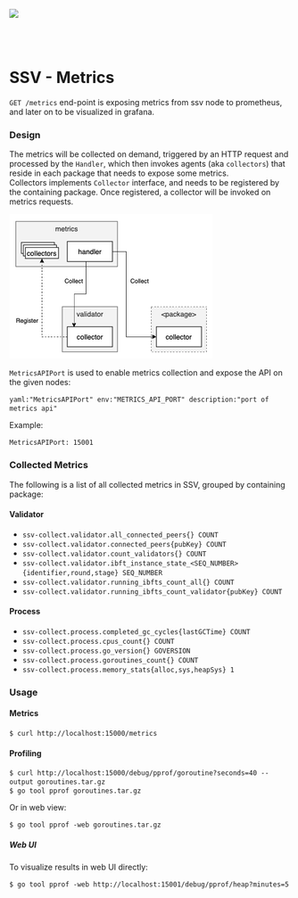 [<img src="../docs/resources/bloxstaking_header_image.png" >](https://www.bloxstaking.com/)

<br>
<br>


# SSV - Metrics

`GET /metrics` end-point is exposing metrics from ssv node to prometheus, and later on to be visualized in grafana.

### Design

The metrics will be collected on demand, triggered by an HTTP request and processed by the `Handler`,
which then invokes agents (aka `collectors`) that reside in each package that needs to expose some metrics. \
Collectors implements `Collector` interface, and needs to be registered by the containing package.
Once registered, a collector will be invoked on metrics requests.

<img src="../docs/resources/metrics-collector.png" >

`MetricsAPIPort` is used to enable metrics collection and expose the API on the given nodes: 

```
yaml:"MetricsAPIPort" env:"METRICS_API_PORT" description:"port of metrics api"
```

Example:
```
MetricsAPIPort: 15001
```

### Collected Metrics

The following is a list of all collected metrics in SSV, grouped by containing package:

#### Validator

* `ssv-collect.validator.all_connected_peers{} COUNT`
* `ssv-collect.validator.connected_peers{pubKey} COUNT`
* `ssv-collect.validator.count_validators{} COUNT`
* `ssv-collect.validator.ibft_instance_state_<SEQ_NUMBER>{identifier,round,stage} SEQ_NUMBER`
* `ssv-collect.validator.running_ibfts_count_all{} COUNT`
* `ssv-collect.validator.running_ibfts_count_validator{pubKey} COUNT`

#### Process

* `ssv-collect.process.completed_gc_cycles{lastGCTime} COUNT`
* `ssv-collect.process.cpus_count{} COUNT`
* `ssv-collect.process.go_version{} GOVERSION`
* `ssv-collect.process.goroutines_count{} COUNT`
* `ssv-collect.process.memory_stats{alloc,sys,heapSys} 1`

### Usage

#### Metrics

```shell
$ curl http://localhost:15000/metrics
```

#### Profiling

```shell
$ curl http://localhost:15000/debug/pprof/goroutine?seconds=40 --output goroutines.tar.gz
$ go tool pprof goroutines.tar.gz
```
Or in web view:
```shell
$ go tool pprof -web goroutines.tar.gz
```

##### Web UI

To visualize results in web UI directly:
```shell
$ go tool pprof -web http://localhost:15001/debug/pprof/heap?minutes=5
```